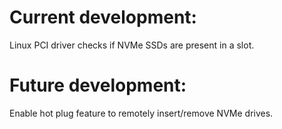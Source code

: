 # Current development:
Linux PCI driver checks if NVMe SSDs are present in a slot.

# Future development:
Enable hot plug feature to remotely insert/remove NVMe drives.
